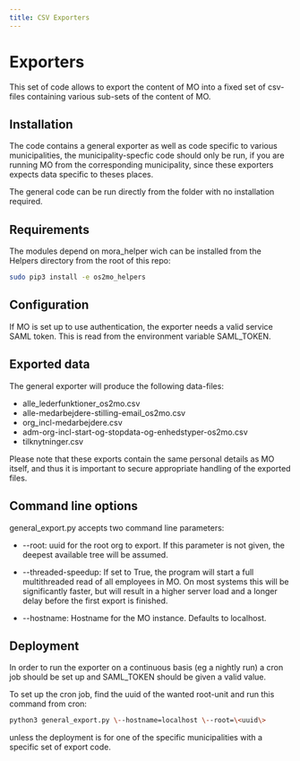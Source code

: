 ```yaml
---
title: CSV Exporters
---
```


# Exporters

This set of code allows to export the content of MO into a fixed set of
csv-files containing various sub-sets of the content of MO.

## Installation

The code contains a general exporter as well as code specific to various
municipalities, the municipality-specfic code should only be run, if you
are running MO from the corresponding municipality, since these
exporters expects data specific to theses places.

The general code can be run directly from the folder with no
installation required.

## Requirements

The modules depend on mora_helper wich can be installed from the Helpers
directory from the root of this repo:

``` bash
sudo pip3 install -e os2mo_helpers
```

## Configuration

If MO is set up to use authentication, the exporter needs a valid
service SAML token. This is read from the environment variable
SAML_TOKEN.

## Exported data

The general exporter will produce the following data-files:

-   alle_lederfunktioner_os2mo.csv
-   alle-medarbejdere-stilling-email_os2mo.csv
-   org_incl-medarbejdere.csv
-   adm-org-incl-start-og-stopdata-og-enhedstyper-os2mo.csv
-   tilknytninger.csv

Please note that these exports contain the same personal details as MO
itself, and thus it is important to secure appropriate handling of the
exported files.

## Command line options

general_export.py accepts two command line parameters:

- \--root: uuid for the root org to export. If this parameter is not
given, the deepest available tree will be assumed.

- \--threaded-speedup: If set to True, the program will start a full
multithreaded read of all employees in MO. On most systems this will be
significantly faster, but will result in a higher server load and a
longer delay before the first export is finished.

- \--hostname: Hostname for the MO instance. Defaults to localhost.

## Deployment

In order to run the exporter on a continuous basis (eg a nightly run) a
cron job should be set up and SAML_TOKEN should be given a valid value.

To set up the cron job, find the uuid of the wanted root-unit and run
this command from cron:

``` bash
python3 general_export.py \--hostname=localhost \--root=\<uuid\>
```

unless the deployment is for one of the specific municipalities with a
specific set of export code.
